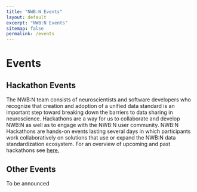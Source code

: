 ```yaml
---
title: "NWB:N Events"
layout: default
excerpt: "NWB:N Events"
sitemap: false
permalink: /events
---
```


# Events

## Hackathon Events

The NWB:N team consists of neuroscientists and software developers who recognize that creation and adoption of a unified data standard is an important step toward breaking down the barriers to data sharing in neuroscience. Hackathons are a way for us to collaborate and develop NWB:N as well as to engage with the NWB:N user community. NWB:N Hackathons are hands-on events lasting several days in which participants work collaboratively on solutions that use or expand the NWB:N data standardization ecosystem. For an overview of upcoming and past hackathons see <a href="{{ site.url }}{{ site.baseurl }}/hackathon_events">here.</a>


## Other Events

To be announced
